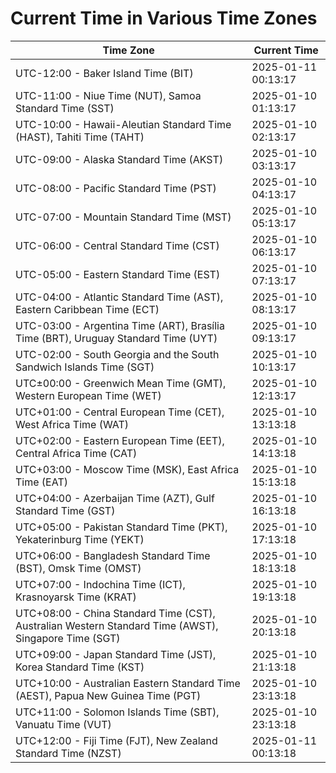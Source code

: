 # Current Time in Various Time Zones

| Time Zone | Current Time |
|-----------|--------------|
| UTC-12:00 - Baker Island Time (BIT) | 2025-01-11 00:13:17 |
| UTC-11:00 - Niue Time (NUT), Samoa Standard Time (SST) | 2025-01-10 01:13:17 |
| UTC-10:00 - Hawaii-Aleutian Standard Time (HAST), Tahiti Time (TAHT) | 2025-01-10 02:13:17 |
| UTC-09:00 - Alaska Standard Time (AKST) | 2025-01-10 03:13:17 |
| UTC-08:00 - Pacific Standard Time (PST) | 2025-01-10 04:13:17 |
| UTC-07:00 - Mountain Standard Time (MST) | 2025-01-10 05:13:17 |
| UTC-06:00 - Central Standard Time (CST) | 2025-01-10 06:13:17 |
| UTC-05:00 - Eastern Standard Time (EST) | 2025-01-10 07:13:17 |
| UTC-04:00 - Atlantic Standard Time (AST), Eastern Caribbean Time (ECT) | 2025-01-10 08:13:17 |
| UTC-03:00 - Argentina Time (ART), Brasília Time (BRT), Uruguay Standard Time (UYT) | 2025-01-10 09:13:17 |
| UTC-02:00 - South Georgia and the South Sandwich Islands Time (SGT) | 2025-01-10 10:13:17 |
| UTC±00:00 - Greenwich Mean Time (GMT), Western European Time (WET) | 2025-01-10 12:13:17 |
| UTC+01:00 - Central European Time (CET), West Africa Time (WAT) | 2025-01-10 13:13:18 |
| UTC+02:00 - Eastern European Time (EET), Central Africa Time (CAT) | 2025-01-10 14:13:18 |
| UTC+03:00 - Moscow Time (MSK), East Africa Time (EAT) | 2025-01-10 15:13:18 |
| UTC+04:00 - Azerbaijan Time (AZT), Gulf Standard Time (GST) | 2025-01-10 16:13:18 |
| UTC+05:00 - Pakistan Standard Time (PKT), Yekaterinburg Time (YEKT) | 2025-01-10 17:13:18 |
| UTC+06:00 - Bangladesh Standard Time (BST), Omsk Time (OMST) | 2025-01-10 18:13:18 |
| UTC+07:00 - Indochina Time (ICT), Krasnoyarsk Time (KRAT) | 2025-01-10 19:13:18 |
| UTC+08:00 - China Standard Time (CST), Australian Western Standard Time (AWST), Singapore Time (SGT) | 2025-01-10 20:13:18 |
| UTC+09:00 - Japan Standard Time (JST), Korea Standard Time (KST) | 2025-01-10 21:13:18 |
| UTC+10:00 - Australian Eastern Standard Time (AEST), Papua New Guinea Time (PGT) | 2025-01-10 23:13:18 |
| UTC+11:00 - Solomon Islands Time (SBT), Vanuatu Time (VUT) | 2025-01-10 23:13:18 |
| UTC+12:00 - Fiji Time (FJT), New Zealand Standard Time (NZST) | 2025-01-11 00:13:18 |
